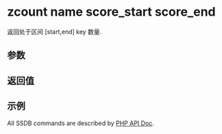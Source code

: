# zcount name score_start score_end

返回处于区间 [start,end] key 数量.

## 参数

## 返回值

## 示例

All SSDB commands are described by [PHP API Doc](http://ssdb.io/docs/php/).
